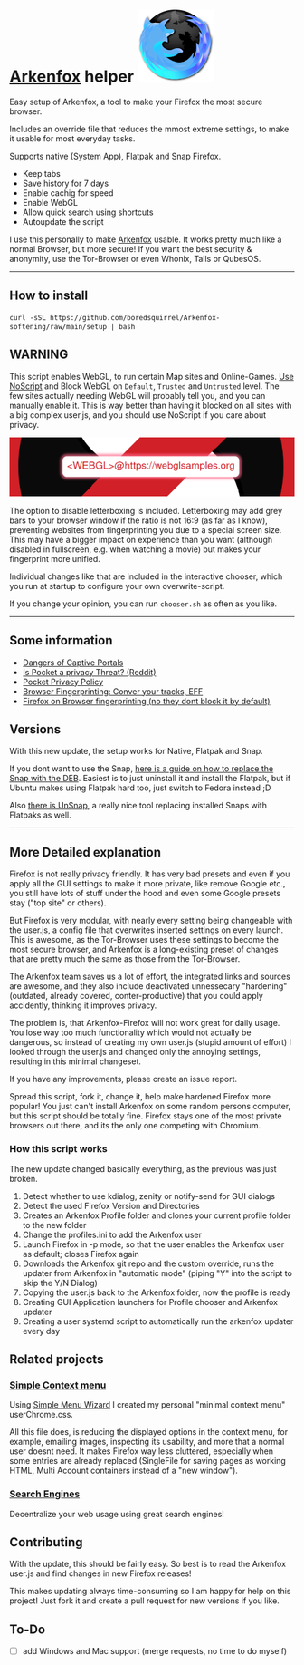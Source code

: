 # [Arkenfox](https://github.com/arkenfox/user.js) helper ![Firefox Icon in ice-colors with a dark planet](https://raw.githubusercontent.com/boredsquirrel/Arkenfox-softening/main/assets/images/arkenfox-icon.png)

Easy setup of Arkenfox, a tool to make your Firefox the most secure browser.

Includes an override file that reduces the mmost extreme settings, to make it usable for most everyday tasks.

Supports native (System App), Flatpak and Snap Firefox.

- Keep tabs
- Save history for 7 days
- Enable cachig for speed
- Enable WebGL
- Allow quick search using shortcuts
- Autoupdate the script

I use this personally to make [Arkenfox](https://github.com/arkenfox/user.js) usable. It works pretty much like a normal Browser, but more secure! If you want the best security & anonymity, use the Tor-Browser or even Whonix, Tails or QubesOS.

---

## How to install

```
curl -sSL https://github.com/boredsquirrel/Arkenfox-softening/raw/main/setup | bash
```

## WARNING

This script enables WebGL, to run certain Map sites and Online-Games. [Use NoScript](https://addons.mozilla.org/en-US/firefox/addon/noscript/) and Block WebGL on `Default`, `Trusted` and `Untrusted` level. The few sites actually needing WebGL will probably tell you, and you can manually enable it. This is way better than having it blocked on all sites with a big complex user.js, and you should use NoScript if you care about privacy.

![WebGL Warning that NoScript displays](https://raw.githubusercontent.com/boredsquirrel/Arkenfox-softening/main/assets/images/webgl-maps.png)

The option to disable letterboxing is included. Letterboxing may add grey bars to your browser window if the ratio is not 16:9 (as far as I know), preventing websites from fingerprinting you due to a special screen size. This may have a bigger impact on experience than you want (although disabled in fullscreen, e.g. when watching a movie) but makes your fingerprint more unified.

Individual changes like that are included in the interactive chooser, which you run at startup to configure your own overwrite-script.

If you change your opinion, you can run `chooser.sh` as often as you like.

---

## Some information

- [Dangers of Captive Portals](https://www.eff.org/deeplinks/2017/08/how-captive-portals-interfere-wireless-security-and-privacy)
- [Is Pocket a privacy Threat? (Reddit)](https://www.reddit.com/r/privacy/comments/e1unj8/comment/f8rzn38/?utm_source=share&utm_medium=web2x&context=3)
- [Pocket Privacy Policy](https://getpocket.com/en/privacy/)
- [Browser Fingerprinting: Conver your tracks, EFF](https://coveryourtracks.eff.org/)
- [Firefox on Browser fingerprinting (no they dont block it by default)](https://www.mozilla.org/en-US/firefox/features/block-fingerprinting/)

## Versions
With this new update, the setup works for Native, Flatpak and Snap.

If you dont want to use the Snap, [here is a guide on how to replace the Snap with the DEB](https://www.omgubuntu.co.uk/2022/04/how-to-install-firefox-deb-apt-ubuntu-22-04). Easiest is to just uninstall it and install the Flatpak, but if Ubuntu makes using Flatpak hard too, just switch to Fedora instead ;D 

Also [there is UnSnap](https://github.com/popey/unsnap), a really nice tool replacing installed Snaps with Flatpaks as well.

---

## More Detailed explanation
Firefox is not really privacy friendly. It has very bad presets and even if you apply all the GUI settings to make it more private, like remove Google etc., you still have lots of stuff under the hood and even some Google presets stay ("top site" or others).

But Firefox is very modular, with nearly every setting being changeable with the user.js, a config file that overwrites inserted settings on every launch. This is awesome, as the Tor-Browser uses these settings to become the most secure browser, and Arkenfox is a long-existing preset of changes that are pretty much the same as those from the Tor-Browser.

The Arkenfox team saves us a lot of effort, the integrated links and sources are awesome, and they also include deactivated unnessecary "hardening" (outdated, already covered, conter-productive) that you could apply accidently, thinking it improves privacy.

The problem is, that Arkenfox-Firefox will not work great for daily usage. You lose way too much functionality which would not actually be dangerous, so instead of creating my own user.js (stupid amount of effort) I looked through the user.js and changed only the annoying settings, resulting in this minimal changeset.

If you have any improvements, please create an issue report.

Spread this script, fork it, change it, help make hardened Firefox more popular! You just can't install Arkenfox on some random persons computer, but this script should be totally fine. Firefox stays one of the most private browsers out there, and its the only one competing with Chromium.

### How this script works

The new update changed basically everything, as the previous was just broken.

1. Detect whether to use kdialog, zenity or notify-send for GUI dialogs
2. Detect the used Firefox Version and Directories
3. Creates an Arkenfox Profile folder and clones your current profile folder to the new folder
4. Change the profiles.ini to add the Arkenfox user
5. Launch Firefox in -p mode, so that the user enables the Arkenfox user as default; closes Firefox again
6. Downloads the Arkenfox git repo and the custom override, runs the updater from Arkenfox in "automatic mode" (piping "Y" into the script to skip the Y/N Dialog)
7. Copying the user.js back to the Arkenfox folder, now the profile is ready
8. Creating GUI Application launchers for Profile chooser and Arkenfox updater
9. Creating a user systemd script to automatically run the arkenfox updater every day 

## Related projects

### [Simple Context menu](https://github.com/boredsquirrel/Simple-Firefox-Menus)
Using [Simple Menu Wizard](https://github.com/stonecrusher/simpleMenuWizard) I created my personal "minimal context menu" userChrome.css.

All this file does, is reducing the displayed options in the context menu, for example, emailing images, inspecting its usability, and more that a normal user doesnt need. It makes Firefox way less cluttered, especially when some entries are already replaced (SingleFile for saving pages as working HTML, Multi Account containers instead of a "new window").

### [Search Engines](https://github.com/boredsquirrel/Search-Engines)
Decentralize your web usage using great search engines!

## Contributing

With the update, this should be fairly easy. So best is to read the Arkenfox user.js and find changes in new Firefox releases!

This makes updating always time-consuming so I am happy for help on this project! Just fork it and create a pull request for new versions if you like.

## To-Do
- [ ] add Windows and Mac support (merge requests, no time to do myself)
